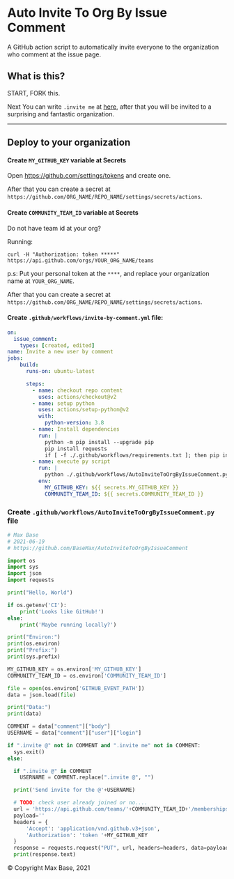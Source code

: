 # Auto Invite To Org By Issue Comment

A GitHub action script to automatically invite everyone to the organization who comment at the issue page.

## What is this?

START, FORK this.

Next You can write `.invite me` at [here](https://github.com/BaseMax/AutoInviteToOrgByIssueComment/issues/1
), after that you will be invited to a surprising and fantastic organization.

----------

## Deploy to your organization

#### Create `MY_GITHUB_KEY` variable at Secrets

Open https://github.com/settings/tokens and create one.

After that you can create a secret at `https://github.com/ORG_NAME/REPO_NAME/settings/secrets/actions`.

#### Create `COMMUNITY_TEAM_ID` variable at Secrets

Do not have team id at your org?

Running:

```
curl -H "Authorization: token *****" https://api.github.com/orgs/YOUR_ORG_NAME/teams
```

p.s: Put your personal token at the `****`, and replace your organization name at `YOUR_ORG_NAME`.

After that you can create a secret at `https://github.com/ORG_NAME/REPO_NAME/settings/secrets/actions`.

#### Create `.github/workflows/invite-by-comment.yml` file:

```yaml
on:
  issue_comment:
    types: [created, edited]
name: Invite a new user by comment
jobs:
    build:
      runs-on: ubuntu-latest

      steps:
        - name: checkout repo content
          uses: actions/checkout@v2
        - name: setup python
          uses: actions/setup-python@v2
          with:
            python-version: 3.8
        - name: Install dependencies
          run: |
            python -m pip install --upgrade pip
            pip install requests
            if [ -f ./.github/workflows/requirements.txt ]; then pip install -r ./.github/workflows/requirements.txt; fi
        - name: execute py script
          run: |
            python ./.github/workflows/AutoInviteToOrgByIssueComment.py
          env:
            MY_GITHUB_KEY: ${{ secrets.MY_GITHUB_KEY }}
            COMMUNITY_TEAM_ID: ${{ secrets.COMMUNITY_TEAM_ID }}
```

### Create `.github/workflows/AutoInviteToOrgByIssueComment.py` file

```python
# Max Base
# 2021-06-19
# https://github.com/BaseMax/AutoInviteToOrgByIssueComment

import os
import sys
import json
import requests

print("Hello, World")

if os.getenv('CI'):
    print('Looks like GitHub!')
else:
    print('Maybe running locally?')

print("Environ:")
print(os.environ)
print("Prefix:")
print(sys.prefix)

MY_GITHUB_KEY = os.environ['MY_GITHUB_KEY']
COMMUNITY_TEAM_ID = os.environ['COMMUNITY_TEAM_ID']

file = open(os.environ['GITHUB_EVENT_PATH'])
data = json.load(file)

print("Data:")
print(data)

COMMENT = data["comment"]["body"]
USERNAME = data["comment"]["user"]["login"]

if ".invite @" not in COMMENT and ".invite me" not in COMMENT:
  sys.exit()
else:

  if ".invite @" in COMMENT
    USERNAME = COMMENT.replace(".invite @", "")

  print('Send invite for the @'+USERNAME)

  # TODO: check user already joined or no....
  url = 'https://api.github.com/teams/'+COMMUNITY_TEAM_ID+'/memberships/' + USERNAME
  payload=''
  headers = {
      'Accept': 'application/vnd.github.v3+json',
      'Authorization': 'token '+MY_GITHUB_KEY
  }
  response = requests.request("PUT", url, headers=headers, data=payload)
  print(response.text)
```

© Copyright Max Base, 2021
